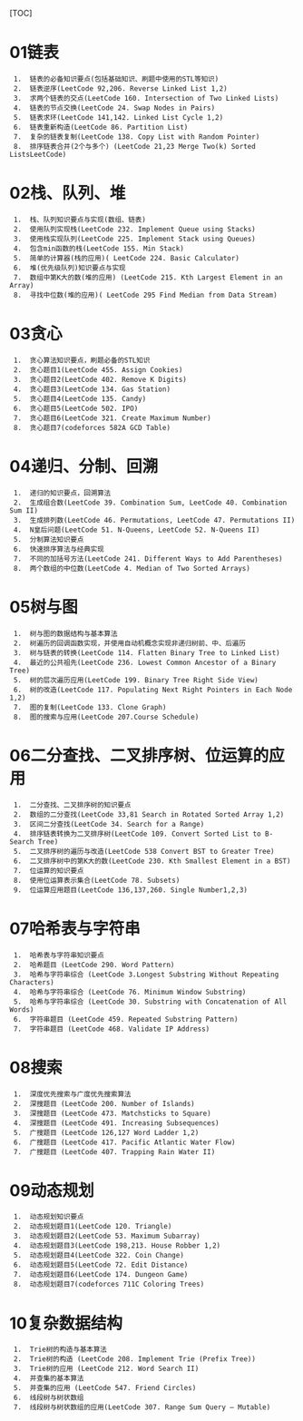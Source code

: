 [TOC]

# 01链表

     1.  链表的必备知识要点(包括基础知识、刷题中使用的STL等知识)
     2.  链表逆序(LeetCode 92,206. Reverse Linked List 1,2)
     3.  求两个链表的交点(LeetCode 160. Intersection of Two Linked Lists)
     4.  链表的节点交换(LeetCode 24. Swap Nodes in Pairs)
     5.  链表求环(LeetCode 141,142. Linked List Cycle 1,2)
     6.  链表重新构造(LeetCode 86. Partition List) 
     7.  复杂的链表复制(LeetCode 138. Copy List with Random Pointer)
     8.  排序链表合并(2个与多个) (LeetCode 21,23 Merge Two(k) Sorted ListsLeetCode)

# 02栈、队列、堆

     1.  栈、队列知识要点与实现(数组、链表)
     2.  使用队列实现栈(LeetCode 232. Implement Queue using Stacks)
     3.  使用栈实现队列(LeetCode 225. Implement Stack using Queues)
     4.  包含min函数的栈(LeetCode 155. Min Stack)
     5.  简单的计算器(栈的应用)( LeetCode 224. Basic Calculator)
     6.  堆(优先级队列)知识要点与实现
     7.  数组中第K大的数(堆的应用) (LeetCode 215. Kth Largest Element in an Array)
     8.  寻找中位数(堆的应用)( LeetCode 295 Find Median from Data Stream)

# 03贪心

     1.  贪心算法知识要点，刷题必备的STL知识
     2.  贪心题目1(LeetCode 455. Assign Cookies)
     3.  贪心题目2(LeetCode 402. Remove K Digits)
     4.  贪心题目3(LeetCode 134. Gas Station)
     5.  贪心题目4(LeetCode 135. Candy)
     6.  贪心题目5(LeetCode 502. IPO)
     7.  贪心题目6(LeetCode 321. Create Maximum Number)
     8.  贪心题目7(codeforces 582A GCD Table)

# 04递归、分制、回溯

     1.  递归的知识要点，回溯算法
     2.  生成组合数(LeetCode 39. Combination Sum, LeetCode 40. Combination Sum II)
     3.  生成排列数(LeetCode 46. Permutations, LeetCode 47. Permutations II)
     4.  N皇后问题(LeetCode 51. N-Queens, LeetCode 52. N-Queens II)
     5.  分制算法知识要点
     6.  快速排序算法与经典实现
     7.  不同的加括号方法(LeetCode 241. Different Ways to Add Parentheses)
     8.  两个数组的中位数(LeetCode 4. Median of Two Sorted Arrays)

# 05树与图

     1.  树与图的数据结构与基本算法
     2.  树遍历的回调函数实现，并使用自动机概念实现非递归树前、中、后遍历
     3.  树与链表的转换(LeetCode 114. Flatten Binary Tree to Linked List)
     4.  最近的公共祖先(LeetCode 236. Lowest Common Ancestor of a Binary Tree)
     5.  树的层次遍历应用(LeetCode 199. Binary Tree Right Side View)
     6.  树的改造(LeetCode 117. Populating Next Right Pointers in Each Node 1,2)
     7.  图的复制(LeetCode 133. Clone Graph)
     8.  图的搜索与应用(LeetCode 207.Course Schedule)

# 06二分查找、二叉排序树、位运算的应用

     1.  二分查找、二叉排序树的知识要点
     2.  数组的二分查找(LeetCode 33,81 Search in Rotated Sorted Array 1,2)
     3.  区间二分查找(LeetCode 34. Search for a Range)
     4.  排序链表转换为二叉排序树(LeetCode 109. Convert Sorted List to B- Search Tree)
     5.  二叉排序树的遍历与改造(LeetCode 538 Convert BST to Greater Tree)
     6.  二叉排序树中的第K大的数(LeetCode 230. Kth Smallest Element in a BST)
     7.  位运算的知识要点
     8.  使用位运算表示集合(LeetCode 78. Subsets)
     9.  位运算应用题目(LeetCode 136,137,260. Single Number1,2,3)

# 07哈希表与字符串

     1.  哈希表与字符串知识要点
     2.  哈希题目 (LeetCode 290. Word Pattern)
     3.  哈希与字符串综合 (LeetCode 3.Longest Substring Without Repeating Characters)
     4.  哈希与字符串综合 (LeetCode 76. Minimum Window Substring)
     5.  哈希与字符串综合 (LeetCode 30. Substring with Concatenation of All Words)
     6.  字符串题目 (LeetCode 459. Repeated Substring Pattern)
     7.  字符串题目 (LeetCode 468. Validate IP Address)

# 08搜索

     1.  深度优先搜索与广度优先搜索算法
     2.  深搜题目 (LeetCode 200. Number of Islands)
     3.  深搜题目 (LeetCode 473. Matchsticks to Square)
     4.  深搜题目 (LeetCode 491. Increasing Subsequences)
     5.  广搜题目 (LeetCode 126,127 Word Ladder 1,2)
     6.  广搜题目 (LeetCode 417. Pacific Atlantic Water Flow)
     7.  广搜题目 (LeetCode 407. Trapping Rain Water II)

# 09动态规划

     1.  动态规划知识要点
     2.  动态规划题目1(LeetCode 120. Triangle)
     3.  动态规划题目2(LeetCode 53. Maximum Subarray)
     4.  动态规划题目3(LeetCode 198,213. House Robber 1,2)
     5.  动态规划题目4(LeetCode 322. Coin Change)
     6.  动态规划题目5(LeetCode 72. Edit Distance)
     7.  动态规划题目6(LeetCode 174. Dungeon Game)
     8.  动态规划题目7(codeforces 711C Coloring Trees)

# 10复杂数据结构

     1.  Trie树的构造与基本算法
     2.  Trie树的构造 (LeetCode 208. Implement Trie (Prefix Tree))
     3.  Trie树的应用 (LeetCode 212. Word Search II)
     4.  并查集的基本算法
     5.  并查集的应用 (LeetCode 547. Friend Circles)
     6.  线段树与树状数组
     7.  线段树与树状数组的应用(LeetCode 307. Range Sum Query – Mutable)


 
